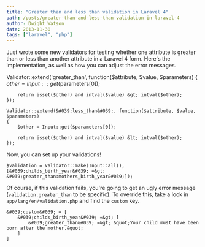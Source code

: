 ```yaml
---
title: "Greater than and less than validation in Laravel 4"
path: /posts/greater-than-and-less-than-validation-in-laravel-4
author: Dwight Watson
date: 2013-11-30
tags: ["laravel", "php"]
---
```


Just wrote some new validators for testing whether one attribute is greater than or less than another attribute in a Laravel 4 form. Here&#039;s the implementation, as well as how you can adjust the error messages.

 Validator::extend(&#039;greater_than&#039;, function($attribute, $value, $parameters)
	{
	 $other = Input::get($parameters[0]);
		
		return isset($other) and intval($value) &gt; intval($other);
	});
	
	Validator::extend(&#039;less_than&#039;, function($attribute, $value, $parameters)
	{
		$other = Input::get($parameters[0]);
		
		return isset($other) and intval($value) &lt; intval($other);
	});
	
Now, you can set up your validations!

    $validation = Validator::make(Input::all(), [&#039;childs_birth_year&#039; =&gt; &#039;greater_than:mothers_birth_year&#039;]);
	
Of course, if this validation fails, you&#039;re going to get an ugly error message (`validation.greater_than` to be specific). To override this, take a look in `app/lang/en/validation.php` and find the `custom` key.

    &#039;custom&#039; = [
	    &#039;childs_birth_year&#039; =&gt; [
		    &#039;greater_than&#039; =&gt; &quot;Your child must have been born after the mother.&quot;
		]
	]

